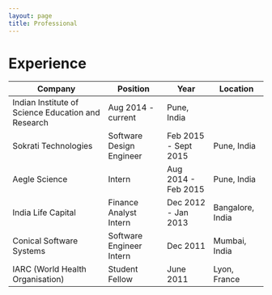 ```yaml
---
layout: page
title: Professional
---
```


# Experience

|    Company   | Position   | Year   |   Location   |
|     ------------ | ------------- | ------------- | -------------     |
|   Indian Institute of Science Education and Research | Aug 2014 - current | Pune, India   |
|   Sokrati Technologies | Software Design Engineer | Feb 2015 - Sept 2015 | Pune, India    |
|   Aegle Science | Intern | Aug 2014 - Feb 2015 | Pune, India    |
|   India Life Capital | Finance Analyst Intern | Dec 2012 - Jan 2013 | Bangalore, India   |
|   Conical Software Systems | Software Engineer Intern | Dec 2011 | Mumbai, India    |
|   IARC (World Health Organisation) | Student Fellow | June 2011 | Lyon, France     |
